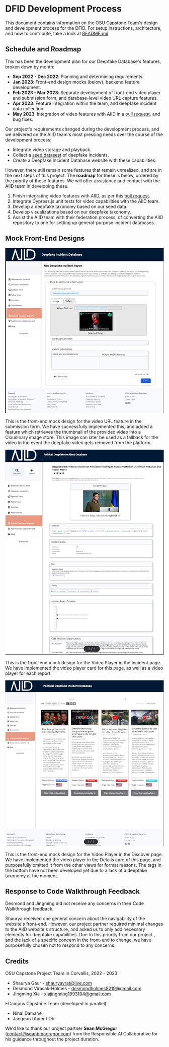 # DFID Development Process

This document contains information on the OSU Capstone Team's design and development process for the DFID. For setup instructions, architecture, and how to contribute, take a look at [README.md](../README.md)

## Schedule and Roadmap

This has been the development plan for our Deepfake Database's features, broken down by month:

* **Sep 2022 - Dec 2022**: Planning and determining requirements.
* **Jan 2023**: Front-end design mocks (below), backend feature development.
* **Feb 2023 - Mar 2023**: Separate development of front-end video player and submission form, and database-level video URL capture features.
* **Apr 2023**: Feature integration within the team, and deepfake incident data collection.
* **May 2023**: Integration of video features with AIID in a [pull request](https://github.com/responsible-ai-collaborative/aiid/pull/1979), and bug fixes.

Our project's requirements changed during the development process, and we delivered on the AIID team's most pressing needs over the course of the development process:

* Integrate video storage and playback.
* Collect a [seed datasest](https://drive.google.com/file/d/118pOK2x0fccbUUSqV5X5Mz9ynHfLlAyw/view?usp=sharing) of deepfake incidents.
* Create a Deepfake Incident Database website with these capabilities.

However, there still remain some features that remain unrealized, and are in the next steps of this project. The **roadmap** for these is below, ordered by the priority of these features. We will offer assistance and contact with the AIID team in developing these.

1. Finish integrating video features with AIID, as per this [pull request](https://github.com/responsible-ai-collaborative/aiid/pull/1979).
1. Integrate Cypress.js unit tests for video capabilities with the AIID team.
1. Develop a deepfake taxonomy based on our seed data.
1. Develop visualizations based on our deepfake taxonomy.
1. Assist the AIID team with their federation process, of converting the AIID repository to one for setting up general-purpose incident databases.

## Mock Front-End Designs

![](https://raw.githubusercontent.com/ShaurGaur/aiid/CodeFreeze/deepfake-docs/mock-submission.jpg)

This is the front-end mock design for the video URL feature in the submission form. We have successfully implemented this, and added a feature which retrieves the thumbnail of the provided video into a Cloudinary image store. This image can later be used as a fallback for the video in the event the deepfake video gets removed from the platform.

![](https://raw.githubusercontent.com/ShaurGaur/aiid/CodeFreeze/deepfake-docs/mock-incident.jpg)

This is the front-end mock design for the Video Player in the Incident page. We have implemented the video player card for this page, as well as a video player for each report.

![](https://raw.githubusercontent.com/ShaurGaur/aiid/CodeFreeze/deepfake-docs/mock-discover.jpg)

This is the front-end mock design for the Video Player in the Discover page. We have implemented the video player in the Details card of this page, and purposefully omitted it from the other views for format reasons. The tags in the bottom have not been developed yet due to a lack of a deepfake taxonomy at the moment.

## Response to Code Walkthrough Feedback

Desmond and Jingming did not receive any concerns in their Code Walkthrough feedback.

Shaurya received one general concern about the navigability of the website's front-end. However, our project partner required minimal changes to the AIID website's structure, and asked us to only add necessary elements for deepfake capabilities. Due to this priority from our project , and the lack of a specific concern in the front-end to change, we have purposefully chosen not to respond to any concerns.

## Credits

OSU Capstone Project Team in Corvallis, 2022 - 2023:

* Shaurya Gaur - [shauryavrat@live.com](mailto:shauryavrat@live.com)
* Desmond Virasak-Holmes - [desmondholmes8219@gmail.com](mailto:desmondholmes8219@gmail.com)
* Jingming Xia - [xiajingming1993104@gmail.com](mailto:xiajingming1993104@gmail.com)

ECampus Capstone Team (developed in parallel):

* Nihal Damahe
* Jaegeun (Aiden) Oh

We'd like to thank our project partner **Sean McGregor** ([contact@seanbmcgregor.com](contact@seanbmcgregor.com)) from the Responsible AI Collaborative for his guidance throughout the project duration.